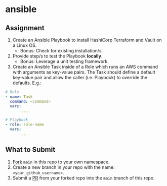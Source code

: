 
# ansible 

## Assignment

1. Create an Ansible Playbook to install HashiCorp Terraform and Vault on a Linux OS.
    - Bonus: Check for existing installation/s.
2. Provide step/s to test the Playbook **locally**.
    - Bonus: Leverage a unit testing framework.
3. Create an Ansible Task inside of a Role which runs an AWS command with arguments as key-value pairs. The Task should define a default key-value pair and allow the caller (i.e. Playbook) to override the defaults.
E.g.:
```yaml 
# Role
- name: Task
  command: <command>
  vars:
      .....

# Playbook
- role: role-name
  vars:
      .....
```

## What to Submit

1. [Fork](https://docs.github.com/en/get-started/quickstart/fork-a-repo) `main` in this repo to your own namespace.
2. Create a new branch in your repo with the name: `<your_github_username>`.
3. Submit a [PR](https://docs.github.com/en/pull-requests/collaborating-with-pull-requests/proposing-changes-to-your-work-with-pull-requests/about-pull-requests) from your forked repo into the `main` branch of this repo.

